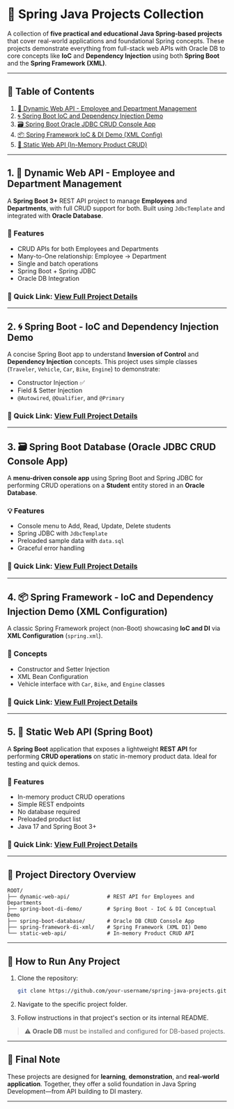# 💼 Spring Java Projects Collection

A collection of **five practical and educational Java Spring-based projects** that cover real-world applications and foundational Spring concepts. These projects demonstrate everything from full-stack web APIs with Oracle DB to core concepts like **IoC** and **Dependency Injection** using both **Spring Boot** and the **Spring Framework (XML)**.

---

## 📘 Table of Contents

1. [🔗 Dynamic Web API - Employee and Department Management](#1-dynamic-web-api---employee-and-department-management)
2. [🌀 Spring Boot IoC and Dependency Injection Demo](#2-spring-boot---ioc-and-dependency-injection-demo)
3. [🗃️ Spring Boot Oracle JDBC CRUD Console App](#3-spring-boot-database-oracle-jdbc-crud-console-app)
4. [📦 Spring Framework IoC & DI Demo (XML Config)](#4-spring-framework---ioc-and-dependency-injection-demo-xml-configuration)
5. [🧾 Static Web API (In-Memory Product CRUD)](#5-static-web-api-spring-boot)

---

## 1. 🔗 Dynamic Web API - Employee and Department Management

A **Spring Boot 3+** REST API project to manage **Employees** and **Departments**, with full CRUD support for both. Built using `JdbcTemplate` and integrated with **Oracle Database**.

### 🔧 Features

* CRUD APIs for both Employees and Departments
* Many-to-One relationship: Employee → Department
* Single and batch operations
* Spring Boot + Spring JDBC
* Oracle DB Integration

### 📎 Quick Link: [View Full Project Details](#1-dynamic-web-api---employee-and-department-management)

---

## 2. 🌀 Spring Boot - IoC and Dependency Injection Demo

A concise Spring Boot app to understand **Inversion of Control** and **Dependency Injection** concepts. This project uses simple classes (`Traveler`, `Vehicle`, `Car`, `Bike`, `Engine`) to demonstrate:

* Constructor Injection ✅
* Field & Setter Injection
* `@Autowired`, `@Qualifier`, and `@Primary`

### 📎 Quick Link: [View Full Project Details](#2-spring-boot---ioc-and-dependency-injection-demo)

---

## 3. 🗃️ Spring Boot Database (Oracle JDBC CRUD Console App)

A **menu-driven console app** using Spring Boot and Spring JDBC for performing CRUD operations on a **Student** entity stored in an **Oracle Database**.

### 💡 Features

* Console menu to Add, Read, Update, Delete students
* Spring JDBC with `JdbcTemplate`
* Preloaded sample data with `data.sql`
* Graceful error handling

### 📎 Quick Link: [View Full Project Details](#3-spring-boot-database-oracle-jdbc-crud-console-app)

---

## 4. 📦 Spring Framework - IoC and Dependency Injection Demo (XML Configuration)

A classic Spring Framework project (non-Boot) showcasing **IoC and DI** via **XML Configuration** (`spring.xml`).

### 🧠 Concepts

* Constructor and Setter Injection
* XML Bean Configuration
* Vehicle interface with `Car`, `Bike`, and `Engine` classes

### 📎 Quick Link: [View Full Project Details](#4-spring-framework---ioc-and-dependency-injection-demo-xml-configuration)

---

## 5. 🧾 Static Web API (Spring Boot)

A **Spring Boot** application that exposes a lightweight **REST API** for performing **CRUD operations** on static in-memory product data. Ideal for testing and quick demos.

### 🔧 Features

* In-memory product CRUD operations
* Simple REST endpoints
* No database required
* Preloaded product list
* Java 17 and Spring Boot 3+

### 📎 Quick Link: [View Full Project Details](#5-static-web-api-spring-boot)

---

## 📂 Project Directory Overview

```
ROOT/
├── dynamic-web-api/            # REST API for Employees and Departments
├── spring-boot-di-demo/        # Spring Boot - IoC & DI Conceptual Demo
├── spring-boot-database/       # Oracle DB CRUD Console App
├── spring-framework-di-xml/    # Spring Framework (XML DI) Demo
└── static-web-api/             # In-memory Product CRUD API
```

---

## 🔧 How to Run Any Project

1. Clone the repository:

    ```bash
    git clone https://github.com/your-username/spring-java-projects.git
    ````

2. Navigate to the specific project folder.

3. Follow instructions in that project's section or its internal README.

> ⚠️ **Oracle DB** must be installed and configured for DB-based projects.

---

## 💬 Final Note

These projects are designed for **learning**, **demonstration**, and **real-world application**. Together, they offer a solid foundation in Java Spring Development—from API building to DI mastery.

---
